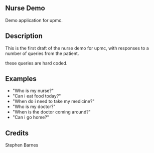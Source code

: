 ## Nurse Demo
Demo application for upmc.

## Description
This is the first draft of the nurse demo for upmc, with responses to a number of queries from the patient.

these queries are hard coded.

## Examples
 - "Who is my nurse?"
 - "Can i eat food today?"
 - "When do i need to take my medicine?"
 - "Who is my doctor?"
 - "When is the doctor coming around?"
 - "Can i go home?"


## Credits
Stephen Barnes


